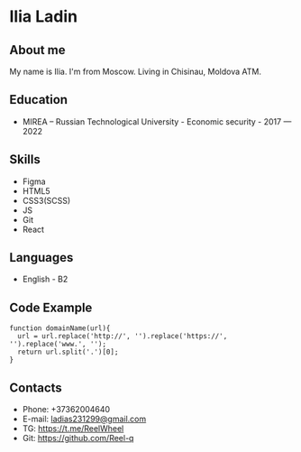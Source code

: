 # Ilia  Ladin

## About me
My name is Ilia. I'm from Moscow. Living in Chisinau, Moldova ATM.
## Education
- MIREA – Russian Technological University - Economic security - 2017 — 2022
## Skills
- Figma
- HTML5
- CSS3(SCSS)
- JS
- Git
- React
## Languages
- English - B2
## Code Example
```
function domainName(url){
  url = url.replace('http://', '').replace('https://', '').replace('www.', '');
  return url.split('.')[0];
}
```
## Contacts 
* Phone: +37362004640
* E-mail: ladias231299@gmail.com
* TG: https://t.me/ReelWheel
* Git: https://github.com/Reel-q